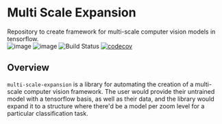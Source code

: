 # Multi Scale Expansion
Repository to create framework for multi-scale computer vision models in tensorflow. <br>
![image](https://img.shields.io/pypi/l/tensorflow)
![image](https://img.shields.io/github/issues/ColumbiaMancera/multi-scale-expansion)
![Build Status](https://github.com/ColumbiaMancera/multi-scale-expansion/actions/workflows/build.yml/badge.svg)
[![codecov](https://codecov.io/gh/ColumbiaMancera/multi-scale-expansion/branch/main/graph/badge.svg)](https://codecov.io/gh/ColumbiaMancera/multi-scale-expansion)

## Overview
`multi-scale-expansion` is a library for automating the creation of a multi-scale computer vision framework. The user would provide their untrained model with a tensorflow basis, as well as their data, and the library would expand it to a structure where there'd be a model per zoom level for a particular classification task.
